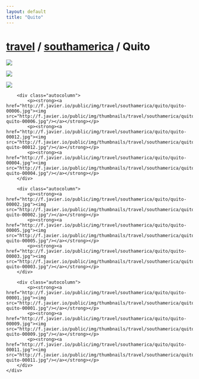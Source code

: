 ```yaml
---
layout: default
title: "Quito"
---
```


<h1 class="page" style="padding-left:0%;"><a href="/travel.html">travel</a> / <a href="/travel/southamerica.html">southamerica</a> / Quito</h1>
<div class="page">
    <div class="autowide">
        <div class="autocolumn">
            <p><strong><a href="http://f.javier.io/public/img/travel/southamerica/quito/quito-00008.jpg"><img src="http://f.javier.io/public/img/thumbnails/travel/southamerica/quito/thumbnail-quito-00008.jpg"/></a></strong></p>
            <p><strong><a href="http://f.javier.io/public/img/travel/southamerica/quito/quito-00007.jpg"><img src="http://f.javier.io/public/img/thumbnails/travel/southamerica/quito/thumbnail-quito-00007.jpg"/></a></strong></p>
            <p><strong><a href="http://f.javier.io/public/img/travel/southamerica/quito/quito-00010.jpg"><img src="http://f.javier.io/public/img/thumbnails/travel/southamerica/quito/thumbnail-quito-00010.jpg"/></a></strong></p>
        </div>

        <div class="autocolumn">
            <p><strong><a href="http://f.javier.io/public/img/travel/southamerica/quito/quito-00006.jpg"><img src="http://f.javier.io/public/img/thumbnails/travel/southamerica/quito/thumbnail-quito-00006.jpg"/></a></strong></p>
            <p><strong><a href="http://f.javier.io/public/img/travel/southamerica/quito/quito-00012.jpg"><img src="http://f.javier.io/public/img/thumbnails/travel/southamerica/quito/thumbnail-quito-00012.jpg"/></a></strong></p>
            <p><strong><a href="http://f.javier.io/public/img/travel/southamerica/quito/quito-00004.jpg"><img src="http://f.javier.io/public/img/thumbnails/travel/southamerica/quito/thumbnail-quito-00004.jpg"/></a></strong></p>
        </div>

        <div class="autocolumn">
            <p><strong><a href="http://f.javier.io/public/img/travel/southamerica/quito/quito-00002.jpg"><img src="http://f.javier.io/public/img/thumbnails/travel/southamerica/quito/thumbnail-quito-00002.jpg"/></a></strong></p>
            <p><strong><a href="http://f.javier.io/public/img/travel/southamerica/quito/quito-00005.jpg"><img src="http://f.javier.io/public/img/thumbnails/travel/southamerica/quito/thumbnail-quito-00005.jpg"/></a></strong></p>
            <p><strong><a href="http://f.javier.io/public/img/travel/southamerica/quito/quito-00003.jpg"><img src="http://f.javier.io/public/img/thumbnails/travel/southamerica/quito/thumbnail-quito-00003.jpg"/></a></strong></p>
        </div>

        <div class="autocolumn">
            <p><strong><a href="http://f.javier.io/public/img/travel/southamerica/quito/quito-00001.jpg"><img src="http://f.javier.io/public/img/thumbnails/travel/southamerica/quito/thumbnail-quito-00001.jpg"/></a></strong></p>
            <p><strong><a href="http://f.javier.io/public/img/travel/southamerica/quito/quito-00009.jpg"><img src="http://f.javier.io/public/img/thumbnails/travel/southamerica/quito/thumbnail-quito-00009.jpg"/></a></strong></p>
            <p><strong><a href="http://f.javier.io/public/img/travel/southamerica/quito/quito-00011.jpg"><img src="http://f.javier.io/public/img/thumbnails/travel/southamerica/quito/thumbnail-quito-00011.jpg"/></a></strong></p>
        </div>
    </div>
</div>
